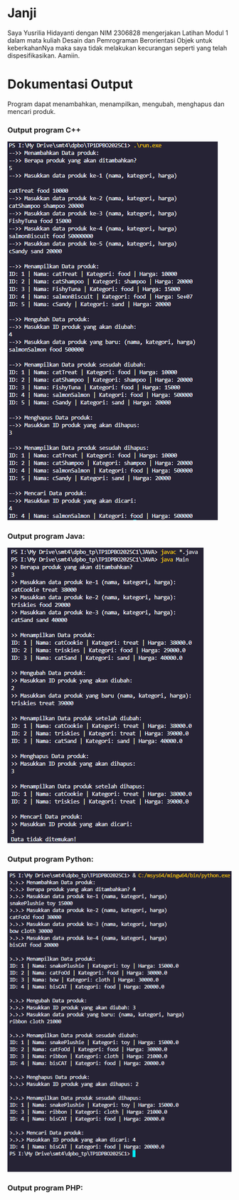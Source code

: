 # Janji 
Saya Yusrilia Hidayanti dengan NIM 2306828 mengerjakan Latihan Modul 1 dalam mata kuliah Desain dan Pemrograman Berorientasi Objek untuk keberkahanNya maka saya tidak melakukan kecurangan seperti yang telah dispesifikasikan. Aamiin.

# Dokumentasi Output
Program dapat menambahkan, menampilkan, mengubah, menghapus dan mencari produk.

### Output program C++

![output cpp](imagecpp.png)

### Output program Java:

![output java](imagejava.png)

### Output program Python:

![output py](imagepy.png)

### Output program PHP:
